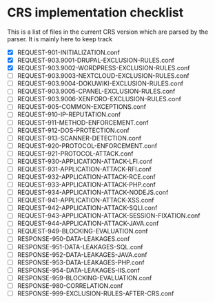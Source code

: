 # CRS implementation checklist

This is a list of files in the current CRS version which are parsed by the parser. It is mainly here to keep track

- [x] REQUEST-901-INITIALIZATION.conf
- [x] REQUEST-903.9001-DRUPAL-EXCLUSION-RULES.conf
- [x] REQUEST-903.9002-WORDPRESS-EXCLUSION-RULES.conf
- [ ] REQUEST-903.9003-NEXTCLOUD-EXCLUSION-RULES.conf
- [ ] REQUEST-903.9004-DOKUWIKI-EXCLUSION-RULES.conf
- [ ] REQUEST-903.9005-CPANEL-EXCLUSION-RULES.conf
- [ ] REQUEST-903.9006-XENFORO-EXCLUSION-RULES.conf
- [ ] REQUEST-905-COMMON-EXCEPTIONS.conf
- [ ] REQUEST-910-IP-REPUTATION.conf
- [ ] REQUEST-911-METHOD-ENFORCEMENT.conf
- [ ] REQUEST-912-DOS-PROTECTION.conf
- [ ] REQUEST-913-SCANNER-DETECTION.conf
- [ ] REQUEST-920-PROTOCOL-ENFORCEMENT.conf
- [ ] REQUEST-921-PROTOCOL-ATTACK.conf
- [ ] REQUEST-930-APPLICATION-ATTACK-LFI.conf
- [ ] REQUEST-931-APPLICATION-ATTACK-RFI.conf
- [ ] REQUEST-932-APPLICATION-ATTACK-RCE.conf
- [ ] REQUEST-933-APPLICATION-ATTACK-PHP.conf
- [ ] REQUEST-934-APPLICATION-ATTACK-NODEJS.conf
- [ ] REQUEST-941-APPLICATION-ATTACK-XSS.conf
- [ ] REQUEST-942-APPLICATION-ATTACK-SQLI.conf
- [ ] REQUEST-943-APPLICATION-ATTACK-SESSION-FIXATION.conf
- [ ] REQUEST-944-APPLICATION-ATTACK-JAVA.conf
- [ ] REQUEST-949-BLOCKING-EVALUATION.conf
- [ ] RESPONSE-950-DATA-LEAKAGES.conf
- [ ] RESPONSE-951-DATA-LEAKAGES-SQL.conf
- [ ] RESPONSE-952-DATA-LEAKAGES-JAVA.conf
- [ ] RESPONSE-953-DATA-LEAKAGES-PHP.conf
- [ ] RESPONSE-954-DATA-LEAKAGES-IIS.conf
- [ ] RESPONSE-959-BLOCKING-EVALUATION.conf
- [ ] RESPONSE-980-CORRELATION.conf
- [ ] RESPONSE-999-EXCLUSION-RULES-AFTER-CRS.conf

